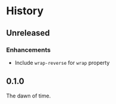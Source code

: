 # History

## Unreleased

### Enhancements
* Include `wrap-reverse` for `wrap` property

## 0.1.0

The dawn of time.
